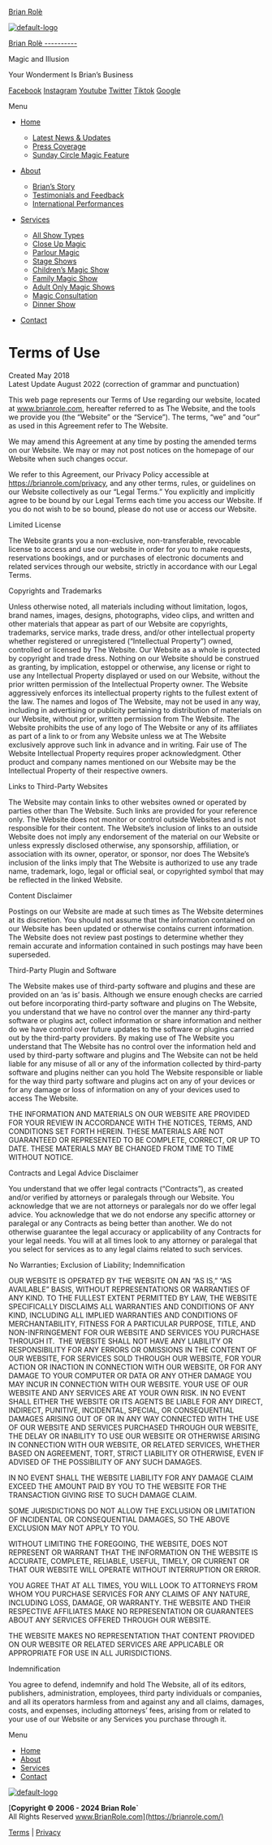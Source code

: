 [Brian Rolè](https://brianrole.com/ "Brian Rolè")

[![default-logo](https://brianrole.com/wp-content/uploads/elementor/thumbs/cropped-cropped-LogoBR-2-q9mvlzjbf00x2dnttugm16cgnp9kwu5hgapwb69l2g.png)](https://brianrole.com/)

[Brian Rolè
----------](https://brianrole.com/)

Magic and Illusion

Your Wonderment Is Brian’s Business

[Facebook](https://facebook.com/magicandillusion) [Instagram](https://www.instagram.com/brianrole/?hl=en) [Youtube](https://yoube.com/@magicianmalta) [Twitter](https://twitter.com/brian_role) [Tiktok](https://www.tiktok.com/@magicianmalta) [Google](https://search.google.com/local/reviews?placeid=ChIJ-RZIwT5FDhMRFpQff7BvaCc&q=Brian+Role+%7C+Magician+in+Malta+and+Gozo&hl=en&gl=IE)

Menu

* [Home](https://brianrole.com/)
    
    * [Latest News & Updates](https://brianrole.com/news)
    * [Press Coverage](https://brianrole.com/maltese-magician-malta-press/)
    * [Sunday Circle Magic Feature](https://brianrole.com/its-a-kind-of-magic-sunday-circle-magic-feature/)
* [About](https://brianrole.com/#)
    
    * [Brian’s Story](https://brianrole.com/about-us/)
    * [Testimonials and Feedback](https://brianrole.com/testimonials/)
    * [International Performances](https://brianrole.com/international-performances/)
* [Services](https://brianrole.com/services/)
    
    * [All Show Types](https://brianrole.com/services/)
    * [Close Up Magic](https://brianrole.com/close-up-magic/)
    * [Parlour Magic](https://brianrole.com/what-is-parlour-magic/)
    * [Stage Shows](https://brianrole.com/stage-magician-malta/)
    * [Children’s Magic Show](https://brianrole.com/what-is-parlour-magic/#children)
    * [Family Magic Show](https://brianrole.com/what-is-parlour-magic/#family)
    * [Adult Only Magic Shows](https://brianrole.com/what-is-parlour-magic/#adults)
    * [Magic Consultation](https://brianrole.com/magic-consultation/)
    * [Dinner Show](https://brianrole.com/dinner-show-malta-magician-malta/)
* [Contact](https://brianrole.com/contact)

Terms of Use
============

Created May 2018  
Latest Update August 2022 (correction of grammar and punctuation)

This web page represents our Terms of Use regarding our website, located at www.brianrole.com, hereafter referred to as The Website, and the tools we provide you (the “Website” or the “Service”). The terms, “we” and “our” as used in this Agreement refer to The Website.

We may amend this Agreement at any time by posting the amended terms on our Website. We may or may not post notices on the homepage of our Website when such changes occur.

We refer to this Agreement, our Privacy Policy accessible at https://brianrole.com/privacy, and any other terms, rules, or guidelines on our Website collectively as our “Legal Terms.” You explicitly and implicitly agree to be bound by our Legal Terms each time you access our Website. If you do not wish to be so bound, please do not use or access our Website.

Limited License

The Website grants you a non-exclusive, non-transferable, revocable license to access and use our website in order for you to make requests, reservations bookings, and or purchases of electronic documents and related services through our website, strictly in accordance with our Legal Terms.

Copyrights and Trademarks

Unless otherwise noted, all materials including without limitation, logos, brand names, images, designs, photographs, video clips, and written and other materials that appear as part of our Website are copyrights, trademarks, service marks, trade dress, and/or other intellectual property whether registered or unregistered (“Intellectual Property”) owned, controlled or licensed by The Website. Our Website as a whole is protected by copyright and trade dress. Nothing on our Website should be construed as granting, by implication, estoppel or otherwise, any license or right to use any Intellectual Property displayed or used on our Website, without the prior written permission of the Intellectual Property owner. The Website aggressively enforces its intellectual property rights to the fullest extent of the law. The names and logos of The Website, may not be used in any way, including in advertising or publicity pertaining to distribution of materials on our Website, without prior, written permission from The Website. The Website prohibits the use of any logo of The Website or any of its affiliates as part of a link to or from any Website unless we at The Website exclusively approve such link in advance and in writing. Fair use of The Website Intellectual Property requires proper acknowledgment. Other product and company names mentioned on our Website may be the Intellectual Property of their respective owners.

Links to Third-Party Websites

The Website may contain links to other websites owned or operated by parties other than The Website. Such links are provided for your reference only. The Website does not monitor or control outside Websites and is not responsible for their content. The Website’s inclusion of links to an outside Website does not imply any endorsement of the material on our Website or unless expressly disclosed otherwise, any sponsorship, affiliation, or association with its owner, operator, or sponsor, nor does The Website’s inclusion of the links imply that The Website is authorized to use any trade name, trademark, logo, legal or official seal, or copyrighted symbol that may be reflected in the linked Website.

Content Disclaimer

Postings on our Website are made at such times as The Website determines at its discretion. You should not assume that the information contained on our Website has been updated or otherwise contains current information. The Website does not review past postings to determine whether they remain accurate and information contained in such postings may have been superseded.

Third-Party Plugin and Software

The Website makes use of third-party software and plugins and these are provided on an ‘as is’ basis. Although we ensure enough checks are carried out before incorporating third-party software and plugins on The Website, you understand that we have no control over the manner any third-party software or plugins act, collect information or share information and neither do we have control over future updates to the software or plugins carried out by the third-party providers. By making use of The Website you understand that The Website has no control over the information held and used by third-party software and plugins and The Website can not be held liable for any misuse of all or any of the information collected by third-party software and plugins neither can you hold The Website responsible or liable for the way third party software and plugins act on any of your devices or for any damage or loss of information on any of your devices used to access The Website.

THE INFORMATION AND MATERIALS ON OUR WEBSITE ARE PROVIDED FOR YOUR REVIEW IN ACCORDANCE WITH THE NOTICES, TERMS, AND CONDITIONS SET FORTH HEREIN. THESE MATERIALS ARE NOT GUARANTEED OR REPRESENTED TO BE COMPLETE, CORRECT, OR UP TO DATE. THESE MATERIALS MAY BE CHANGED FROM TIME TO TIME WITHOUT NOTICE.

Contracts and Legal Advice Disclaimer

You understand that we offer legal contracts (“Contracts”), as created and/or verified by attorneys or paralegals through our Website. You acknowledge that we are not attorneys or paralegals nor do we offer legal advice. You acknowledge that we do not endorse any specific attorney or paralegal or any Contracts as being better than another. We do not otherwise guarantee the legal accuracy or applicability of any Contracts for your legal needs. You will at all times look to any attorney or paralegal that you select for services as to any legal claims related to such services.

No Warranties; Exclusion of Liability; Indemnification

OUR WEBSITE IS OPERATED BY THE WEBSITE ON AN “AS IS,” “AS AVAILABLE” BASIS, WITHOUT REPRESENTATIONS OR WARRANTIES OF ANY KIND. TO THE FULLEST EXTENT PERMITTED BY LAW, THE WEBSITE SPECIFICALLY DISCLAIMS ALL WARRANTIES AND CONDITIONS OF ANY KIND, INCLUDING ALL IMPLIED WARRANTIES AND CONDITIONS OF MERCHANTABILITY, FITNESS FOR A PARTICULAR PURPOSE, TITLE, AND NON-INFRINGEMENT FOR OUR WEBSITE AND SERVICES YOU PURCHASE THROUGH IT.  THE WEBSITE SHALL NOT HAVE ANY LIABILITY OR RESPONSIBILITY FOR ANY ERRORS OR OMISSIONS IN THE CONTENT OF OUR WEBSITE, FOR SERVICES SOLD THROUGH OUR WEBSITE, FOR YOUR ACTION OR INACTION IN CONNECTION WITH OUR WEBSITE, OR FOR ANY DAMAGE TO YOUR COMPUTER OR DATA OR ANY OTHER DAMAGE YOU MAY INCUR IN CONNECTION WITH OUR WEBSITE. YOUR USE OF OUR WEBSITE AND ANY SERVICES ARE AT YOUR OWN RISK. IN NO EVENT SHALL EITHER THE WEBSITE OR ITS AGENTS BE LIABLE FOR ANY DIRECT, INDIRECT, PUNITIVE, INCIDENTAL, SPECIAL, OR CONSEQUENTIAL DAMAGES ARISING OUT OF OR IN ANY WAY CONNECTED WITH THE USE OF OUR WEBSITE AND SERVICES PURCHASED THROUGH OUR WEBSITE, THE DELAY OR INABILITY TO USE OUR WEBSITE OR OTHERWISE ARISING IN CONNECTION WITH OUR WEBSITE, OR RELATED SERVICES, WHETHER BASED ON AGREEMENT, TORT, STRICT LIABILITY OR OTHERWISE, EVEN IF ADVISED OF THE POSSIBILITY OF ANY SUCH DAMAGES.

IN NO EVENT SHALL THE WEBSITE LIABILITY FOR ANY DAMAGE CLAIM EXCEED THE AMOUNT PAID BY YOU TO THE WEBSITE FOR THE TRANSACTION GIVING RISE TO SUCH DAMAGE CLAIM.

SOME JURISDICTIONS DO NOT ALLOW THE EXCLUSION OR LIMITATION OF INCIDENTAL OR CONSEQUENTIAL DAMAGES, SO THE ABOVE EXCLUSION MAY NOT APPLY TO YOU.

WITHOUT LIMITING THE FOREGOING, THE WEBSITE, DOES NOT REPRESENT OR WARRANT THAT THE INFORMATION ON THE WEBSITE IS ACCURATE, COMPLETE, RELIABLE, USEFUL, TIMELY, OR CURRENT OR THAT OUR WEBSITE WILL OPERATE WITHOUT INTERRUPTION OR ERROR.

YOU AGREE THAT AT ALL TIMES, YOU WILL LOOK TO ATTORNEYS FROM WHOM YOU PURCHASE SERVICES FOR ANY CLAIMS OF ANY NATURE, INCLUDING LOSS, DAMAGE, OR WARRANTY. THE WEBSITE AND THEIR RESPECTIVE AFFILIATES MAKE NO REPRESENTATION OR GUARANTEES ABOUT ANY SERVICES OFFERED THROUGH OUR WEBSITE.

THE WEBSITE MAKES NO REPRESENTATION THAT CONTENT PROVIDED ON OUR WEBSITE OR RELATED SERVICES ARE APPLICABLE OR APPROPRIATE FOR USE IN ALL JURISDICTIONS.

Indemnification

You agree to defend, indemnify and hold The Website, all of its editors, publishers, administration, employees, third party individuals or companies, and all its operators harmless from and against any and all claims, damages, costs, and expenses, including attorneys’ fees, arising from or related to your use of our Website or any Services you purchase through it.

Menu

* [Home](https://brianrole.com/)
* [About](https://brianrole.com/about-us/)
* [Services](https://brianrole.com/services/)
* [Contact](https://brianrole.com/contact)

[![default-logo](https://brianrole.com/wp-content/uploads/elementor/thumbs/cropped-cropped-LogoBR-2-q9mvlzjbf00x2dnttugm16cgnp9kwu5hgapwb69l2g.png)](https://brianrole.com/)

[**Copyright © 2006 - 2024 Brian Role\`**  
All Rights Reserved www.BrianRole.com](https://brianrole.com/)

[](https://brianrole.com/)[Terms](https://brianrole.com/terms) | [Privacy](https://brianrole.com/privacy)
